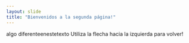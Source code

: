 ```yaml
---
layout: slide
title: "Bienvenidos a la segunda página!"
---
```

algo diferenteenestetexto
Utiliza la flecha hacia la izquierda para volver!
